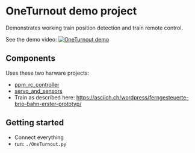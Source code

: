 # OneTurnout demo project

Demonstrates working train position detection and train remote control. 

See the demo video:
[![OneTurnout demo](https://img.youtube.com/vi/IBD5xJxprtU/0.jpg)](https://www.youtube.com/watch?v=IBD5xJxprtU)

## Components

Uses these two harware projects:

* [ppm_rc_controller](../../arduinos/ppm_rc_controller/)
* [servo_and_sensors](../../arduinos/servo_and_sensors/)
* Train as described here: https://asciich.ch/wordpress/ferngesteuerte-brio-bahn-erster-prototyp/

## Getting started

* Connect everything
* run: ```./OneTurnout.py```
